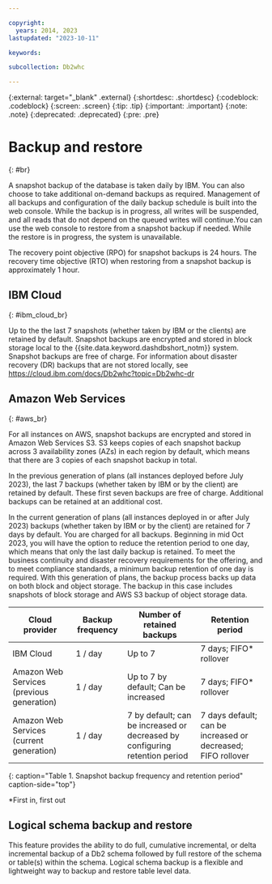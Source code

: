 ```yaml
---

copyright:
  years: 2014, 2023
lastupdated: "2023-10-11"

keywords:

subcollection: Db2whc

---
```


<!-- Attribute definitions --> 
{:external: target="_blank" .external}
{:shortdesc: .shortdesc}
{:codeblock: .codeblock}
{:screen: .screen}
{:tip: .tip}
{:important: .important}
{:note: .note}
{:deprecated: .deprecated}
{:pre: .pre}

# Backup and restore
{: #br}

A snapshot backup of the database is taken daily by IBM. You can also choose to take additional on-demand backups as required. Management of all backups and configuration of the daily backup schedule is built into the web console. While the backup is in progress, all writes will be suspended, and all reads that do not depend on the queued writes will continue.You can use the web console to restore from a snapshot backup if needed. While the restore is in progress, the system is unavailable. 

The recovery point objective (RPO) for snapshot backups is 24 hours. The recovery time objective (RTO) when restoring from a snapshot backup is approximately 1 hour.


<!--| Plan              | Backup frequency | Number of retained backups | Backup retention period   | Self service |
|-------------------|------------------|----------------------------|---------------------------|--------------|
| MPP               | 1 / day          | 2                          | 2 days; FIFO* rollover   | No           |
| Flex              | 1 / day          | Up to 7                    | 7 days; FIFO* rollover   | Yes          |
| Flex Performance  | 1 / day          | Up to 7                    | 7 days; FIFO* rollover   | Yes          |
{: caption="Table 1. Backup frequency and retention" caption-side="top"} -->

## IBM Cloud
{: #ibm_cloud_br}

Up to the the last 7 snapshots (whether taken by IBM or the clients) are retained by default. Snapshot backups are encrypted and stored in block storage local to the {{site.data.keyword.dashdbshort_notm}} system. Snapshot backups are free of charge. For information about disaster recovery (DR) backups that are not stored locally, see https://cloud.ibm.com/docs/Db2whc?topic=Db2whc-dr

## Amazon Web Services
{: #aws_br}

For all instances on AWS, snapshot backups are encrypted and stored in Amazon Web Services S3. S3 keeps copies of each snapshot backup across 3 availability zones (AZs) in each region by default, which means that there are 3 copies of each snapshot backup in total.

In the previous generation of plans (all instances deployed before July 2023), the last 7 backups (whether taken by IBM or by the client) are retained by default. These first seven backups are free of charge. Additional backups can be retained at an additional cost.

In the current generation of plans (all instances deployed in or after July 2023) backups (whether taken by IBM or by the client) are retained for 7 days by default. You are charged for all backups. Beginning in mid Oct 2023, you will have the option to reduce the retention period to one day, which means that only the last daily backup is retained. To meet the business continuity and disaster recovery requirements for the offering, and to meet compliance standards, a minimum backup retention of one day is required. With this generation of plans, the backup process backs up data on both block and object storage. The backup in this case includes snapshots of block storage and AWS S3 backup of object storage data.


| Cloud provider                            | Backup frequency | Number of retained backups              | Retention period         |
|-------------------------------------------|------------------|-----------------------------------------|--------------------------|
| IBM Cloud                                 | 1 / day          | Up to 7                                 | 7 days; FIFO* rollover   |
| Amazon Web Services (previous generation) | 1 / day          | Up to 7 by default; Can be increased    | 7 days; FIFO* rollover   |
| Amazon Web Services (current generation)  | 1 / day          | 7 by default; can be increased or decreased by configuring retention period | 7 days default; can be increased or decreased; FIFO rollover 
{: caption="Table 1. Snapshot backup frequency and retention period" caption-side="top"}

*First in, first out

## Logical schema backup and restore

This feature provides the ability to do full, cumulative incremental, or delta incremental backup of a Db2 schema followed by full restore of the schema or table(s) within the schema. Logical schema backup is a flexible and lightweight way to backup and restore table level data. 






<!--## SMP and MPP plans
{: #smp_mpp}

The last 2 daily backups are retained.

The retained backups are used exclusively by IBM for only system recovery purposes if there is a disaster or system loss. A request to restore your database from a backup is not supported. You can export your data by using Db2 tools such as IBM Data Studio or by using the **db2 export** command. -->

<!-- ## Flex and Flex Performance plans
{: #flex}

Up to the last 7 daily backup snapshots are retained. The number of retained snapshots to a maximum of 7 depends on the size of each snapshot (equal to the amount of data that is changed between snapshots after the first) and the amount of storage space for retained backups.

From the {{site.data.keyword.dashdbshort_notm}} console, you can schedule your backups to run when it's most convenient and you can restore your database from any of your retained backup snapshots at any time that you choose. The system goes down during the restore period. An email is sent to notify you that the restore operation was completed.

![View of the web console backup and restore page](images/br.png)
-->
